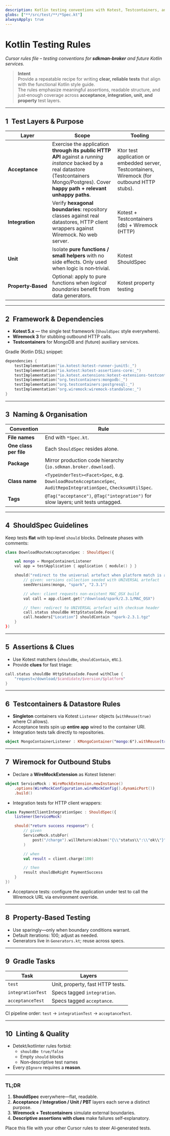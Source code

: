 ```yaml
---
description: Kotlin testing conventions with Kotest, Testcontainers, and Wiremock for structured test layers
globs: ["**/src/test/**/*Spec.kt"]
alwaysApply: true
---
```

# Kotlin Testing Rules

*Cursor rules file – testing conventions for **sdkman‑broker** and future Kotlin services.*

> **Intent**  
> Provide a repeatable recipe for writing **clear, reliable tests** that align with the functional Kotlin style guide.  
> The rules emphasize meaningful assertions, readable structure, and just‑enough coverage across **acceptance, integration, unit, and property** test layers.

---

## 1 Test Layers & Purpose

| Layer | Scope | Tooling |
|-------|-------|---------|
| **Acceptance** | Exercise the application **through its public HTTP API** against a *running instance* backed by a real datastore (Testcontainers Mongo/Postgres). Cover **happy path + relevant unhappy paths**. | Ktor test application or embedded server, Testcontainers, Wiremock (for outbound HTTP stubs). |
| **Integration** | Verify **hexagonal boundaries**: repository classes against real datastores, HTTP client wrappers against Wiremock. No web server. | Kotest + Testcontainers (db) + Wiremock (HTTP) |
| **Unit** | Isolate **pure functions / small helpers** with no side effects. Only used when logic is non‑trivial. | Kotest ShouldSpec |
| **Property‑Based** | Optional: apply to pure functions when *logical boundaries* benefit from data generators. | Kotest property testing |

---

## 2 Framework & Dependencies

* **Kotest 5.x** — the single test framework (`ShouldSpec` style everywhere).  
* **Wiremock 3** for stubbing outbound HTTP calls.  
* **Testcontainers** for MongoDB and (future) auxiliary services.

Gradle (Kotlin DSL) snippet:

```kotlin
dependencies {
    testImplementation("io.kotest:kotest-runner-junit5:_")
    testImplementation("io.kotest:kotest-assertions-core:_")
    testImplementation("io.kotest.extensions:kotest-extensions-testcontainers:_")
    testImplementation("org.testcontainers:mongodb:_")
    testImplementation("org.testcontainers:postgresql:_")
    testImplementation("org.wiremock:wiremock-standalone:_")
}
```

---

## 3 Naming & Organisation

| Convention | Rule |
|------------|------|
| **File names** | End with `*Spec.kt`. |
| **One class per file** | Each `ShouldSpec` resides alone. |
| **Package** | Mirror production code hierarchy (`io.sdkman.broker.download`). |
| **Class name** | `<TypeUnderTest><Facet>Spec`, e.g. `DownloadRouteAcceptanceSpec`, `AuditRepoIntegrationSpec`, `ChecksumUtilSpec`. |
| **Tags** | `@Tag("acceptance")`, `@Tag("integration")` for slow layers; unit tests untagged. |

---

## 4 ShouldSpec Guidelines

Keep tests **flat** with top‑level `should` blocks. Delineate phases with comments:

```kotlin
class DownloadRouteAcceptanceSpec : ShouldSpec({

    val mongo = MongoContainerListener
    val app = testApplication { application { module() } }

    should("redirect to the universal artefact when platform match is absent") {
        // given: versions collection seeded with UNIVERSAL artefact
        seedVersions(mongo, "spark", "2.3.1")

        // when: client requests non-existent MAC_OSX build
        val call = app.client.get("/download/spark/2.3.1/MAC_OSX")

        // then: redirect to UNIVERSAL artefact with checksum header
        call.status shouldBe HttpStatusCode.Found
        call.headers["Location"] shouldContain "spark-2.3.1.tgz"
    }
})
```

---

## 5 Assertions & Clues

* Use Kotest matchers (`shouldBe`, `shouldContain`, etc.).  
* Provide **clues** for fast triage:

```kotlin
call.status shouldBe HttpStatusCode.Found withClue {
    "request=/download/$candidate/$version/$platform"
}
```

---

## 6 Testcontainers & Datastore Rules

* **Singleton** containers via Kotest `Listener` objects (`withReuse(true)` where CI allows).  
* Acceptance tests spin up **entire app** wired to the container URI.  
* Integration tests talk directly to repositories.

```kotlin
object MongoContainerListener : KMongoContainer("mongo:6").withReuse(true), TestListener
```

---

## 7 Wiremock for Outbound Stubs

* Declare a **WireMockExtension** as Kotest listener:

```kotlin
object ServiceMock : WireMockExtension.newInstance()
    .options(WireMockConfiguration.wireMockConfig().dynamicPort())
    .build()
```

* Integration tests for HTTP client wrappers:

```kotlin
class PaymentClientIntegrationSpec : ShouldSpec({
    listener(ServiceMock)

    should("return success response") {
        // given
        ServiceMock.stubFor(
            post("/charge").willReturn(okJson("{\\"status\\":\\"ok\\"}"))
        )

        // when
        val result = client.charge(100)

        // then
        result shouldBeRight PaymentSuccess
    }
})
```

* Acceptance tests: configure the application under test to call the Wiremock URL via environment override.

---

## 8 Property‑Based Testing

* Use sparingly—only when boundary conditions warrant.  
* Default iterations: 100; adjust as needed.  
* Generators live in `Generators.kt`; reuse across specs.

---

## 9 Gradle Tasks

| Task | Layers |
|------|--------|
| `test` | Unit, property, fast HTTP tests. |
| `integrationTest` | Specs tagged `integration`. |
| `acceptanceTest` | Specs tagged `acceptance`. |

CI pipeline order: `test` → `integrationTest` → `acceptanceTest`.

---

## 10 Linting & Quality

* Detekt/kotlinter rules forbid:
  * `shouldBe true/false`
  * Empty `should` blocks
  * Non‑descriptive test names  
* Every `@Ignore` requires a **reason**.

---

### TL;DR

1. **ShouldSpec** everywhere—flat, readable.  
2. **Acceptance / Integration / Unit / PBT** layers each serve a distinct purpose.  
3. **Wiremock + Testcontainers** simulate external boundaries.  
4. **Descriptive assertions with clues** make failures self‑explanatory.

Place this file with your other Cursor rules to steer AI‑generated tests.
